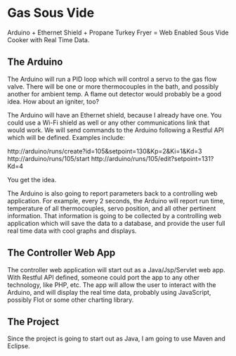 # Gas Sous Vide
Arduino + Ethernet Shield + Propane Turkey Fryer = Web Enabled Sous Vide Cooker with Real Time Data.

## The Arduino
The Arduino will run a PID loop which will control a servo to the gas flow valve.  There will be
one or more thermocouples in the bath, and possibly another for ambient temp.  A flame out detector
would probably be a good idea.  How about an igniter, too?

The Arduino will have an Ethernet shield, because I already have one.  You could use a Wi-Fi shield
as well or any other communications link that would work.  We will send commands to the Arduino
following a Restful API which will be defined.  Examples include:

http://arduino/runs/create?id=105&setpoint=130&Kp=2&Ki=1&Kd=3
http://arduino/runs/105/start
http://arduino/runs/105/edit?setpoint=131?Kd=4

You get the idea.

The Arduino is also going to report parameters back to a controlling web application.  For example,
every 2 seconds, the Arduino will report run time, temperature of all thermocouples, servo position,
and all other pertinent information.  That information is going to be collected by a controlling web
application which will save the data to a database, and provide the user full real time data with
cool graphs and displays.

## The Controller Web App
The controller web application will start out as a Java/Jsp/Servlet web app.  With Restful API
defined, someone could port the app to any other technology, like PHP, etc.  The app will allow the
user to interact with the Arduino, and will display the real time data, probably using JavaScript,
possibly Flot or some other charting library.

## The Project
Since the project is going to start out as Java, I am going to use Maven and Eclipse.
